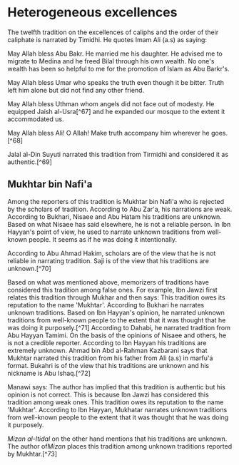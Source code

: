 Heterogeneous excellences
=========================

The twelfth tradition on the excellences of caliphs and the order of
their caliphate is narrated by Timidhi. He quotes Imam Ali (a.s) as
saying:

May Allah bless Abu Bakr. He married me his daughter. He advised me to
migrate to Medina and he freed Bilal through his own wealth. No one's
wealth has been so helpful to me for the promotion of Islam as Abu
Barkr's.

May Allah bless Umar who speaks the truth even though it be bitter.
Truth left him alone but did not find any other friend.

May Allah bless Uthman whom angels did not face out of modesty. He
equipped Jaish al-Usra[^67] and he expanded our mosque to the extent it
accommodated us.

May Allah bless Ali! O Allah! Make truth accompany him wherever he
goes.[^68]

Jalal al-Din Suyuti narrated this tradition from Tirmidhi and considered
it as authentic.[^69]

Mukhtar bin Nafi'a
------------------

Among the reporters of this tradition is Mukhtar bin Nafi'a who is
rejected by the scholars of tradition. According to Abu Zar'a, his
narrations are weak. According to Bukhari, Nisaee and Abu Hatam his
traditions are unknown. Based on what Nisaee has said elsewhere, he is
not a reliable person. In Ibn Hayyan's point of view, he used to narrate
unknown traditions from well-known people. It seems as if he was doing
it intentionally.

According to Abu Ahmad Hakim, scholars are of the view that he is not
reliable in narrating tradition. Saji is of the view that his traditions
are unknown.[^70]

Based on what was mentioned above, memorizers of traditions have
considered this tradition among false ones. For example, Ibn Jawzi first
relates this tradition through Mukhar and then says: This tradition owes
its reputation to the name 'Mukhtar'. According to Bukhari he narrates
unknown traditions. Based on Ibn Hayyan's opinion, he narrated unknown
traditions from well-known people to the extent that it was thought that
he was doing it purposely.[^71] According to Dahabi, he narrated
tradition from Abu Hayyan Tamimi. On the basis of the opinions of Nisaee
and others, he is not a credible reporter. According to Ibn Hayyan his
traditions are extremely unknown. Ahmad bin Abd al-Rahman Kazbarani says
that Mukhtar narrated this tradition from his father from Ali (a.s) in
marfu'a format. Bukahri is of the view that his traditions are unknown
and his nickname is Abu Ishaq.[^72]

Manawi says: The author has implied that this tradition is authentic but
his opinion is not correct. This is because Ibn Jawzi has considered
this tradition among weak ones. This tradition owes its reputation to
the name 'Mukhtar'. According to Ibn Hayyan, Mukhatar narrates unknown
traditions from well-known people to the extent that it was thought that
he was doing it purposely.

*Mizan al-Itidal* on the other hand mentions that his traditions are
unknown. The author of*Mizan* places this tradition among unknown
traditions reported by Mukhtar.[^73]



